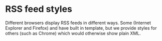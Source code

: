 # RSS feed styles

Different browsers display RSS feeds in different ways. Some (Internet Explorer and Firefox) and have built in template, but we provide styles for others (such as Chrome) which would otherwise show plain XML.
